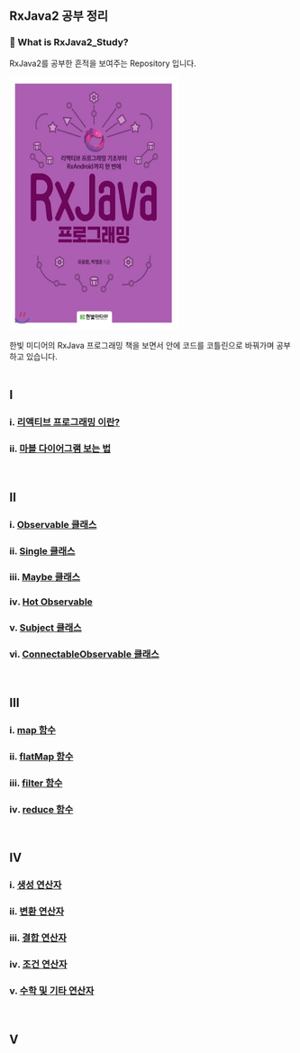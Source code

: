 ## RxJava2 공부 정리

### 🤔 What is RxJava2_Study?

RxJava2를 공부한 흔적을 보여주는 Repository 입니다.



<img src="https://github.com/Im-Tae/RxJava2_Study/blob/master/image/rxjavaProgrammingBookImage.jpg?raw=true" width = "300" height = "450"  />

한빛 미디어의 RxJava 프로그래밍 책을 보면서 안에 코드를 코틀린으로 바꿔가며 공부하고 있습니다.</br></br>



## Ⅰ

### ⅰ. [리액티브 프로그래밍 이란?](https://github.com/Im-Tae/RxJava2_Study/blob/master/readme/ReactiveProgramming/ReactiveProgramming.md)

### ⅱ. [마블 다이어그램 보는 법](https://github.com/Im-Tae/RxJava2_Study/blob/master/readme/ReactiveProgramming/How_To_See_Marble_Diagrams.md)

</br>

## Ⅱ

### ⅰ. [Observable 클래스](https://github.com/Im-Tae/RxJava2_Study/blob/master/readme/Observable/Observable.md)

### ⅱ. [Single 클래스](https://github.com/Im-Tae/RxJava2_Study/blob/master/readme/Observable/Single.md)

### ⅲ. [Maybe 클래스](https://github.com/Im-Tae/RxJava2_Study/blob/master/readme/Observable/Maybe.md)

### ⅳ. [Hot Observable](https://github.com/Im-Tae/RxJava2_Study/blob/master/readme/Observable/Hot_Observable.md)

### ⅴ. [Subject 클래스](https://github.com/Im-Tae/RxJava2_Study/blob/master/readme/Observable/Subject.md)

### ⅵ. [ConnectableObservable 클래스](https://github.com/Im-Tae/RxJava2_Study/blob/master/readme/Observable/ConnectableObservable.md)

</br>

## Ⅲ

### ⅰ. [map 함수](https://github.com/Im-Tae/RxJava2_Study/blob/master/readme/React_Operator_Introdution/Map.md)

### ⅱ. [flatMap 함수](https://github.com/Im-Tae/RxJava2_Study/blob/master/readme/React_Operator_Introdution/FlatMap.md)

### ⅲ. [filter 함수](https://github.com/Im-Tae/RxJava2_Study/blob/master/readme/React_Operator_Introdution/Filter.md)

### ⅳ. [reduce 함수](https://github.com/Im-Tae/RxJava2_Study/blob/master/readme/React_Operator_Introdution/Reduce.md)

</br>

## Ⅳ

### ⅰ. [생성 연산자](https://github.com/Im-Tae/RxJava2_Study/blob/master/readme/React_Operator_Deepening/%EC%83%9D%EC%84%B1%20%EC%97%B0%EC%82%B0%EC%9E%90.md)

### ⅱ. [변환 연산자](https://github.com/Im-Tae/RxJava2_Study/blob/master/readme/React_Operator_Deepening/%EB%B3%80%ED%99%98%20%EC%97%B0%EC%82%B0%EC%9E%90.md)

### ⅲ. [결합 연산자](https://github.com/Im-Tae/RxJava2_Study/blob/master/readme/React_Operator_Deepening/%EA%B2%B0%ED%95%A9%20%EC%97%B0%EC%82%B0%EC%9E%90.md)

### ⅳ. [조건 연산자](https://github.com/Im-Tae/RxJava2_Study/blob/master/readme/React_Operator_Deepening/%EC%A1%B0%EA%B1%B4%20%EC%97%B0%EC%82%B0%EC%9E%90.md)

### ⅴ. [수학 및 기타 연산자](https://github.com/Im-Tae/RxJava2_Study/blob/master/readme/React_Operator_Deepening/%EC%88%98%ED%95%99%20%EB%B0%8F%20%EA%B8%B0%ED%83%80%20%EC%97%B0%EC%82%B0%EC%9E%90.md)

</br>

## Ⅴ


